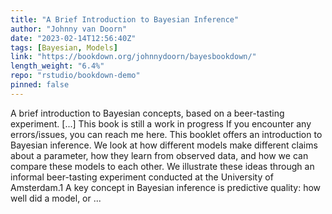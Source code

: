```yaml
---
title: "A Brief Introduction to Bayesian Inference"
author: "Johnny van Doorn"
date: "2023-02-14T12:56:40Z"
tags: [Bayesian, Models]
link: "https://bookdown.org/johnnydoorn/bayesbookdown/"
length_weight: "6.4%"
repo: "rstudio/bookdown-demo"
pinned: false
---
```


A brief introduction to Bayesian concepts, based on a beer-tasting experiment. [...] This book is still a work in progress If you encounter any errors/issues, you can reach me here. This booklet offers an introduction to Bayesian inference. We look at how different models make different claims about a parameter, how they learn from observed data, and how we can compare these models to each other. We illustrate these ideas through an informal beer-tasting experiment conducted at the University of Amsterdam.1
A key concept in Bayesian inference is predictive quality: how well did a model, or ...
